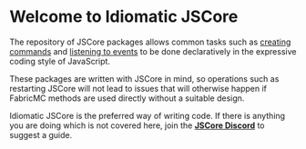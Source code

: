 # Welcome to Idiomatic JSCore

The repository of JSCore packages allows common tasks such as [creating commands](./register-commands) and [listening to events](./listen-to-events) to be done declaratively in the expressive coding style of JavaScript.

These packages are written with JSCore in mind, so operations such as restarting JSCore will not lead to issues that will otherwise happen if FabricMC methods are used directly without a suitable design.

Idiomatic JSCore is the preferred way of writing code. If there is anything you are doing which is not covered here, join the [**JSCore Discord**](https://discord.gg/XfSZ5tc7Sk) to suggest a guide.
